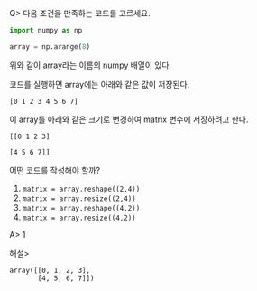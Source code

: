 Q>
다음 조건을 만족하는 코드를 고르세요.

```python
import numpy as np

array = np.arange(8)
```

위와 같이 array라는 이름의 numpy 배열이 있다.

코드를 실행하면 array에는 아래와 같은 값이 저장된다.

```
[0 1 2 3 4 5 6 7]
```

이 array를 아래와 같은 크기로 변경하여 matrix 변수에 저장하려고 한다.

```shell
[[0 1 2 3]

[4 5 6 7]]
```

어떤 코드를 작성해야 할까?

1. `matrix = array.reshape((2,4))`
2. `matrix = array.resize((2,4))`
3. `matrix = array.reshape((4,2))`
4. `matrix = array.resize((4,2))`

A>
1

해설>

```shell
array([[0, 1, 2, 3],
       [4, 5, 6, 7]])
```
